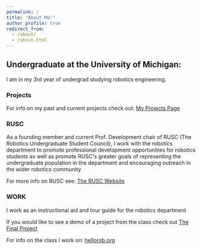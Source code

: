 ```yaml
---
permalink: /
title: "About Me:"
author_profile: true
redirect_from: 
  - /about/
  - /about.html
---
```


## Undergraduate at the University of Michigan:
I am in my 3rd year of undergrad studying robotics engineering.

### Projects
For info on my past and current projects check out: <a href="/projects/">My Projects Page</a>

### RUSC
As a founding member and current Prof. Development chair of RUSC (The Robotics Undergraduate Student Council), I work with the robotics department to promote professional development opportunities for robotics students as well as promote RUSC's greater goals of representing the undergraduate population in the department and encouraging outreach in the wider robotics community

For more info on RUSC see: <a href="https://robotics.umich.edu/academics/current-students/robotics-undergraduate-student-council/">The RUSC Website</a>

### WORK
I work as an instructional aid and tour guide for the robotics department

If you would like to see a demo of a project from the class check out <a href="/projects/rob_102">The Final Project</a>

For info on the class I work on: <a href="hellorob.org">hellorob.org</a>
